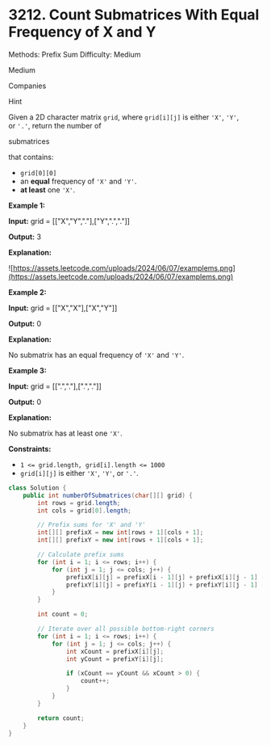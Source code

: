 # 3212. Count Submatrices With Equal Frequency of X and Y

Methods: Prefix Sum
Difficulty: Medium

Medium

Companies

Hint

Given a 2D character matrix `grid`, where `grid[i][j]` is either `'X'`, `'Y'`, or `'.'`, return the number of

submatrices

that contains:

- `grid[0][0]`
- an **equal** frequency of `'X'` and `'Y'`.
- **at least** one `'X'`.

**Example 1:**

**Input:** grid = [["X","Y","."],["Y",".","."]]

**Output:** 3

**Explanation:**

![https://assets.leetcode.com/uploads/2024/06/07/examplems.png](https://assets.leetcode.com/uploads/2024/06/07/examplems.png)

**Example 2:**

**Input:** grid = [["X","X"],["X","Y"]]

**Output:** 0

**Explanation:**

No submatrix has an equal frequency of `'X'` and `'Y'`.

**Example 3:**

**Input:** grid = [[".","."],[".","."]]

**Output:** 0

**Explanation:**

No submatrix has at least one `'X'`.

**Constraints:**

- `1 <= grid.length, grid[i].length <= 1000`
- `grid[i][j]` is either `'X'`, `'Y'`, or `'.'`.

```java
class Solution {
    public int numberOfSubmatrices(char[][] grid) {
        int rows = grid.length;
        int cols = grid[0].length;

        // Prefix sums for 'X' and 'Y'
        int[][] prefixX = new int[rows + 1][cols + 1];
        int[][] prefixY = new int[rows + 1][cols + 1];

        // Calculate prefix sums
        for (int i = 1; i <= rows; i++) {
            for (int j = 1; j <= cols; j++) {
                prefixX[i][j] = prefixX[i - 1][j] + prefixX[i][j - 1] - prefixX[i - 1][j - 1] + (grid[i - 1][j - 1] == 'X' ? 1 : 0);
                prefixY[i][j] = prefixY[i - 1][j] + prefixY[i][j - 1] - prefixY[i - 1][j - 1] + (grid[i - 1][j - 1] == 'Y' ? 1 : 0);
            }
        }

        int count = 0;

        // Iterate over all possible bottom-right corners
        for (int i = 1; i <= rows; i++) {
            for (int j = 1; j <= cols; j++) {
                int xCount = prefixX[i][j];
                int yCount = prefixY[i][j];

                if (xCount == yCount && xCount > 0) {
                    count++;
                }
            }
        }

        return count;
    }
}
```
